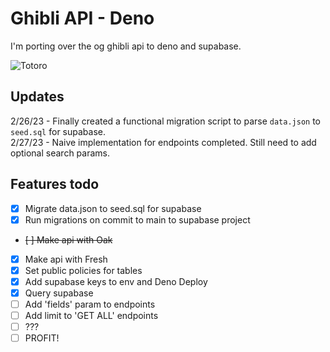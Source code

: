 # Ghibli API - Deno

I'm porting over the og ghibli api to deno and supabase.

![Totoro](https://media.giphy.com/media/ASy3PKVFnk7ZK/giphy.gif)

## Updates

2/26/23 - Finally created a functional migration script to parse `data.json` to `seed.sql` for supabase.  
2/27/23 - Naive implementation for endpoints completed. Still need to add optional search params.  

## Features todo

- [x] Migrate data.json to seed.sql for supabase
- [x] Run migrations on commit to main to supabase project
- ~~[ ] Make api with Oak~~
- [x] Make api with Fresh
- [x] Set public policies for tables
- [x] Add supabase keys to env and Deno Deploy
- [x] Query supabase
- [ ] Add 'fields' param to endpoints
- [ ] Add limit to 'GET ALL' endpoints
- [ ] ???
- [ ] PROFIT!

